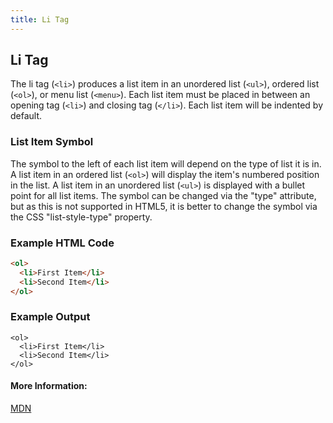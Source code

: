 ```yaml
---
title: Li Tag
---
```

## Li Tag 

The li tag (`<li>`) produces a list item in an unordered list (`<ul>`), ordered list (`<ol>`), or menu list (`<menu>`). Each list item must be placed in between an opening tag (`<li>`) and closing tag (`</li>`). Each list item will be indented by default.


### List Item Symbol
The symbol to the left of each list item will depend on the type of list it is in. A list item in an ordered list (`<ol>`) will display the item's numbered position in the list. A list item in an unordered list (`<ul>`) is displayed with a bullet point for all list items. The symbol can be changed via the "type" attribute, but as this is not supported in HTML5, it is better to change the symbol via the CSS "list-style-type" property.

### Example HTML Code
```html
<ol>
  <li>First Item</li>
  <li>Second Item</li>
</ol>
```

### Example Output
```
<ol>
  <li>First Item</li>
  <li>Second Item</li>
</ol>
```


#### More Information:
[MDN](https://developer.mozilla.org/en-US/docs/Web/HTML/Element/li)

